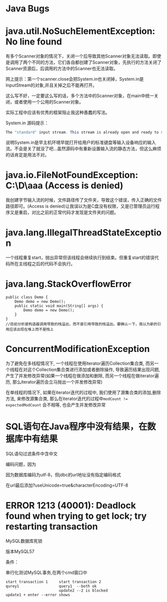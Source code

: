 # Java Bugs

# java.util.NoSuchElementException: No line found

有多个Scanner对象的情况下，关闭一个后导致其他Scanner对象无法读取。即使是调用了两个不同的方法，它们各自都创建了Scanner对象，先执行的方法关闭了Scanner资源后，后调用的方法中的Scanner也无法读取。

网上提示：第一个scanner.close会把System.in也关闭掉，System.in是InputStream的对象,并且关掉之后不能再打开。

这么写不好，一定要这么写的话，多个方法中的Scanner对象，在main中统一关闭，或者使用一个公用的Scanner对象。

实际工程中应该有优秀的框架阻止我这种愚蠢的写法。

System.in 源码提示：

```java
The "standard" input stream. This stream is already open and ready to supply input data. Typically this stream corresponds to keyboard input or another input source specified by the host environment or user.
```

说明System.in是早主机环境早就打开给用户的标准键盘等输入设备响应的输入流。不会是关了就没了吧...虽然源码中有重新设置输入流的静态方法，但这么麻烦的话肯定是用法不对。



# java.io.FileNotFoundException: C:\D\aaa (Access is denied)

我创建字节输入流的时候，文件路径传了文件夹，导致这个错误，传入正确的文件路径即可。(Access is denied)让我误以为是C盘没有权限，又是已管理员运行程序又是重启，对比之前的正常代码才发现是文件夹的问题。

# java.lang.IllegalThreadStateException

一个线程重复start，抛出异常但该线程会继续执行到结束。但重复start的错误代码所在主线程之后的代码不会执行。



# java.lang.StackOverflowError

```
public class Demo {
    Demo demo = new Demo();
    public static void main(String[] args) {
        Demo demo = new Demo();
    }
}
//目前分析是构造器调用导致的栈溢出，而不是引用导致的栈溢出。要确认一下，我认为新的引用应该出现在堆上而不是栈上
```

# ConcurrentModificationException

为了避免在多线程情况下, 一个线程在使用iterator遍历Collection集合类, 而另一个线程在对这个Collection集合类进行添加或者删除操作, 导致遍历结果出现问题, 产生了并发修改异常(如果一个线程在做添加和删除, 而另一个线程在做iterator遍历, 那么iterator遍历会立马抛出一个并发修改异常)

在单线程的情况下, 如果在iterator迭代的过程中, 我们使用了源集合类的添加,删除方法, 来修改源集合类, 那么在iterator迭代的过程中`modCount != expectedModCount`
会不相等, 也会产生并发修改异常



# SQL语句在Java程序中没有结果，在数据库中有结果

SQL语句过滤条件中含中文

编码问题，因为

因为数据库编码为utf-8，但jdbc的url地址没有指定编码格式

在url最后添加?useUnicode=true&characterEncoding=UTF-8

# ERROR 1213 (40001): Deadlock found when trying to get lock; try restarting transaction

MySQL数据库死锁

版本MySQL57

条件：

串行化测试MySQL事务,在两个cmd窗口中

```
start transaction 1		start transaction 2
qurey1					query1  --both ok
						update2 --2 is blocked
update1 + enter	--error shows
```

